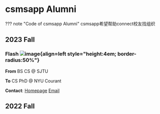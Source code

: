 # csmsapp Alumni

??? note "Code of csmsapp Alumni"
       csmsapp希望帮助connect校友找组织

## 2023 Fall

### Flash ![image](https://user-images.githubusercontent.com/48356412/221398597-a9859d20-6d1d-4372-bbd0-8ef2e2656c26.png){align=left style="height:4em; border-radius:50%"}

**From** BS CS @ SJTU

**To** CS PhD @ NYU Courant

**Contact**: [Homepage](xichenpan.com) [Email](xcpan.mail@gmail.com)

## 2022 Fall
